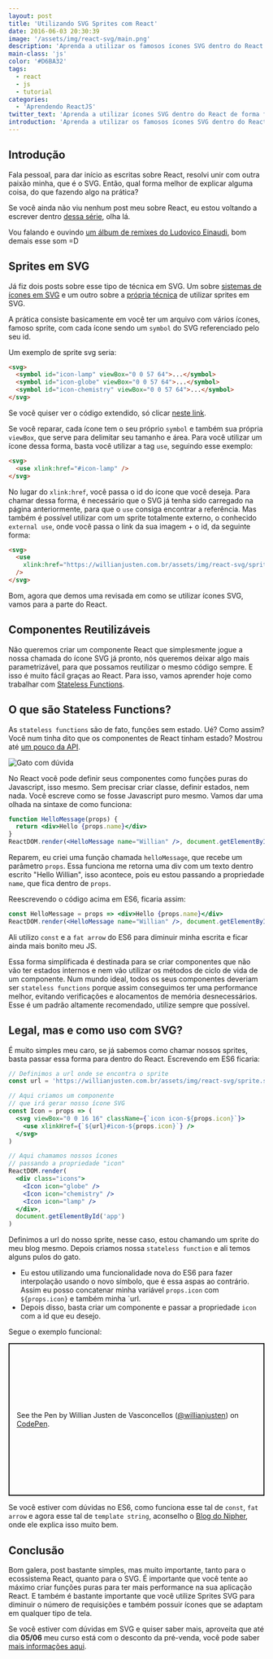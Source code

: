 ```yaml
---
layout: post
title: 'Utilizando SVG Sprites com React'
date: 2016-06-03 20:30:39
image: '/assets/img/react-svg/main.png'
description: 'Aprenda a utilizar os famosos ícones SVG dentro do React de forma bem fácil com Stateless Functions.'
main-class: 'js'
color: '#D6BA32'
tags:
  - react
  - js
  - tutorial
categories:
  - 'Aprendendo ReactJS'
twitter_text: 'Aprenda a utilizar ícones SVG dentro do React de forma fácil.'
introduction: 'Aprenda a utilizar os famosos ícones SVG dentro do React de forma bem fácil.'
---
```


## Introdução

Fala pessoal, para dar início as escritas sobre React, resolvi unir com outra paixão minha, que é o SVG. Então, qual forma melhor de explicar alguma coisa, do que fazendo algo na prática?

Se você ainda não viu nenhum post meu sobre React, eu estou voltando a escrever dentro [dessa série](https://willianjusten.com.br/series/#aprendendo-reactjs), olha lá.

Vou falando e ouvindo [um álbum de remixes do Ludovico Einaudi](https://open.spotify.com/album/5vvLGd70sOZSZddNnIejFv), bom demais esse som =D

## Sprites em SVG

Já fiz dois posts sobre esse tipo de técnica em SVG. Um sobre [sistemas de ícones em SVG](https://willianjusten.com.br/sistemas-de-icones-em-svg/) e um outro sobre a [própria técnica](https://willianjusten.com.br/usando-svg-sprites/) de utilizar sprites em SVG.

A prática consiste basicamente em você ter um arquivo com vários ícones, famoso sprite, com cada ícone sendo um `symbol` do SVG referenciado pelo seu id.

Um exemplo de sprite svg seria:

```html
<svg>
  <symbol id="icon-lamp" viewBox="0 0 57 64">...</symbol>
  <symbol id="icon-globe" viewBox="0 0 57 64">...</symbol>
  <symbol id="icon-chemistry" viewBox="0 0 57 64">...</symbol>
</svg>
```

Se você quiser ver o código extendido, só clicar [neste link](https://willianjusten.com.br/assets/img/react-svg/sprite.svg).

Se você reparar, cada ícone tem o seu próprio `symbol` e também sua própria `viewBox`, que serve para delimitar seu tamanho e área. Para você utilizar um ícone dessa forma, basta você utilizar a tag `use`, seguindo esse exemplo:

```html
<svg>
  <use xlink:href="#icon-lamp" />
</svg>
```

No lugar do `xlink:href`, você passa o id do ícone que você deseja. Para chamar dessa forma, é necessário que o SVG já tenha sido carregado na página anteriormente, para que o `use` consiga encontrar a referência. Mas também é possível utilizar com um sprite totalmente externo, o conhecido `external use`, onde você passa o link da sua imagem + o id, da seguinte forma:

```html
<svg>
  <use
    xlink:href="https://willianjusten.com.br/assets/img/react-svg/sprite.svg#icon-lamp"
  />
</svg>
```

Bom, agora que demos uma revisada em como se utilizar ícones SVG, vamos para a parte do React.

## Componentes Reutilizáveis

Não queremos criar um componente React que simplesmente jogue a nossa chamada do ícone SVG já pronto, nós queremos deixar algo mais parametrizável, para que possamos reutilizar o mesmo código sempre. E isso é muito fácil graças ao React. Para isso, vamos aprender hoje como trabalhar com [Stateless Functions](https://facebook.github.io/react/docs/reusable-components.html#stateless-functions).

## O que são Stateless Functions?

As `stateless functions` são de fato, funções sem estado. Ué? Como assim? Você num tinha dito que os componentes de React tinham estado? Mostrou até [um pouco da API](https://willianjusten.com.br/o-basico-da-api-do-reactjs/).

![Gato com dúvida](https://warosu.org/data/fa/img/0063/58/1371640339134.png)

No React você pode definir seus componentes como funções puras do Javascript, isso mesmo. Sem precisar criar classe, definir estados, nem nada. Você escreve como se fosse Javascript puro mesmo. Vamos dar uma olhada na sintaxe de como funciona:

```jsx
function HelloMessage(props) {
  return <div>Hello {props.name}</div>
}
ReactDOM.render(<HelloMessage name="Willian" />, document.getElementById('app'))
```

Reparem, eu criei uma função chamada `helloMessage`, que recebe um parâmetro `props`. Essa funciona me retorna uma div com um texto dentro escrito "Hello Willian", isso acontece, pois eu estou passando a propriedade `name`, que fica dentro de `props`.

Reescrevendo o código acima em ES6, ficaria assim:

```jsx
const HelloMessage = props => <div>Hello {props.name}</div>
ReactDOM.render(<HelloMessage name="Willian" />, document.getElementById('app'))
```

Ali utilizo `const` e a `fat arrow` do ES6 para diminuir minha escrita e ficar ainda mais bonito meu JS.

Essa forma simplificada é destinada para se criar componentes que não vão ter estados internos e nem vão utilizar os métodos de ciclo de vida de um componente. Num mundo ideal, todos os seus componentes deveriam ser `stateless functions` porque assim conseguimos ter uma performance melhor, evitando verificações e alocamentos de memória desnecessários. Esse é um padrão altamente recomendado, utilize sempre que possível.

## Legal, mas e como uso com SVG?

É muito simples meu caro, se já sabemos como chamar nossos sprites, basta passar essa forma para dentro do React. Escrevendo em ES6 ficaria:

```jsx
// Definimos a url onde se encontra o sprite
const url = 'https://willianjusten.com.br/assets/img/react-svg/sprite.svg'

// Aqui criamos um componente
// que irá gerar nosso ícone SVG
const Icon = props => (
  <svg viewBox="0 0 16 16" className={`icon icon-${props.icon}`}>
    <use xlinkHref={`${url}#icon-${props.icon}`} />
  </svg>
)

// Aqui chamamos nossos ícones
// passando a propriedade "icon"
ReactDOM.render(
  <div class="icons">
    <Icon icon="globe" />
    <Icon icon="chemistry" />
    <Icon icon="lamp" />
  </div>,
  document.getElementById('app')
)
```

Definimos a url do nosso sprite, nesse caso, estou chamando um sprite do meu blog mesmo. Depois criamos nossa `stateless function` e ali temos alguns pulos do gato.

- Eu estou utilizando uma funcionalidade nova do ES6 para fazer interpolação usando o novo símbolo, que é essa aspas ao contrário. Assim eu posso concatenar minha variável `props.icon` com `${props.icon}` e também minha `url.
- Depois disso, basta criar um componente e passar a propriedade `icon` com a id que eu desejo.

Segue o exemplo funcional:

<p class="codepen remark-oembed-inline" data-oembed data-height="300" data-default-tab="html,result" data-slug-hash="bedoLV" data-user="willianjusten" style="height: 300px; box-sizing: border-box; display: flex; align-items: center; justify-content: center; border: 2px solid; margin: 1em 0; padding: 1em;">
  <span>See the Pen <a href="https://codepen.io/willianjusten/pen/bedoLV">
  </a> by Willian Justen de Vasconcellos (<a href="https://codepen.io/willianjusten">@willianjusten</a>)
  on <a href="https://codepen.io">CodePen</a>.</span>
</p>
<script async src="https://cpwebassets.codepen.io/assets/embed/ei.js"></script>

Se você estiver com dúvidas no ES6, como funciona esse tal de `const`, `fat arrow` e agora esse tal de `template string`, aconselho o [Blog do Nipher](https://nipher.io/series), onde ele explica isso muito bem.

## Conclusão

Bom galera, post bastante simples, mas muito importante, tanto para o ecossistema React, quanto para o SVG. É importante que você tente ao máximo criar funções puras para ter mais performance na sua aplicação React. E também é bastante importante que você utilize Sprites SVG para diminuir o número de requisições e também possuir ícones que se adaptam em qualquer tipo de tela.

Se você estiver com dúvidas em SVG e quiser saber mais, aproveita que até dia **05/06** meu curso está com o desconto da pré-venda, você pode saber [mais informações aqui](https://willianjusten.com.br/pre-venda-curso-de-svg/).
